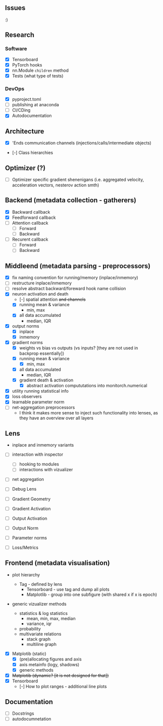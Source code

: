 ## Issues

:)

## Research

### Software

- [x] Tensorboard
- [x] PyTorch hooks
- [x] nn.Module `children` method
- [x] Tests (what type of tests)

### DevOps
- [x] pyproject.toml
- [ ] publishing at anaconda
- [ ] CI/CDing
- [x] Autodocumentation

## Architecture

- [x] 'Ends communication channels (injections/calls/intermediate objects)
- [-] Class hierarchies

## Optimizer (?)

- [ ] Optimizer specific gradient shenenigans (i.e. aggregated velocity, acceleration vectors, nesterov action smth)

## Backend (metadata collection - gatherers)

- [x] Backward callback
- [x] Feedforward callback
- [ ] Attention callback
    - [ ] Forward
    - [ ] Backward
- [ ] Recurent callback
    - [ ] Forward
    - [ ] Backward

## Middleend (metadata parsing - preprocessors)

- [x] fix naming convention for running/memory (inplace/inmemory)
- [ ] restructure inplace/inmemory
- [ ] resolve abstract backward/foreward hook name collision
- [x] neuron activation and death
    - [-] spatial attention ~~and channels~~
    - [x] running mean & variance
        - min, max
    - [x] all data accumulated
        - median, IQR
- [x] output norms
    - [x] inplace
    - [x] inmemory
- [x] gradient norms
    - [x] weights vs bias vs outputs (vs inputs? [they are not used in backprop essentially])
    - [x] running mean & variance
        - [x] min, max
    - [x] all data accumulated
        - median, IQR
    - [x] gradient death & activation
        - [x] abstract activation compututations into monitorch.numerical
- [x] utility running statistical info
- [x] loss observers
- [x] learnable parameter norm
- [ ] net-aggregation preprocessors
    - I think it makes more sense to inject such functionality into lenses, as they have an overview over all layers

## Lens

- inplace and inmemory variants

- [ ] interaction with inspector
    - [ ] hooking to modules
    - [ ] interactions with vizualizer
- [ ] net aggregation

- [ ] Debug Lens
- [ ] Gradient Geometry
- [ ] Gradient Activation
- [ ] Output Activation
- [ ] Output Norm
- [ ] Parameter norms
- [ ] Loss/Metrics

## Frontend (metadata visualisation)

- plot hierarchy
    - Tag - defined by lens
        - Tensorboard - use tag and dump all plots
        - Matplotlib  - group into one subfigure (with shared x if x is epoch)

- generic vizualizer methods
    - statistics & log statistics
        - mean, min, max, median
        - variance, iqr
    - probability
    - multivariate relations
        - stack graph
        - multiline graph

- [x] Matplotib (static)
    - [x] \(pre\)allocating figures and axis
    - [x] axis metainfo (logy, shadows)
    - [x] generic methods
- [x] ~~Matplotib (dynamic? [it is not designed for that])~~
- [x] Tensorboard
    - [-] How to plot ranges - additional line plots


## Documentation

- [ ] Docstrings
- [ ] autodocumnetation
